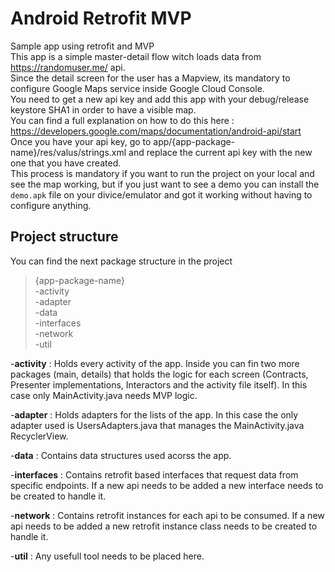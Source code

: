 # Android Retrofit MVP
Sample app using retrofit and MVP  
This app is a simple master-detail flow witch loads data from https://randomuser.me/ api.  
Since the detail screen for the user has a Mapview, its mandatory to configure Google Maps service inside Google Cloud Console.  
You need to get a new api key and add this app with your debug/release keystore SHA1 in order to have a visible map.  
You can find a full explanation on how to do this here : https://developers.google.com/maps/documentation/android-api/start  
Once you have your api key, go to app/{app-package-name}/res/valus/strings.xml and replace the current api key with the new one that you have created.  
This process is mandatory if you want to run the project on your local and see the map working, but if you just want to see a demo you can install the `demo.apk` file on your divice/emulator and got it working without having to configure anything.


## Project structure

You can find the next package structure in the project

>{app-package-name}  
		-activity  
		-adapter  
		-data  
		-interfaces  
		-network  
		-util  

-**activity** : Holds every activity of the app. Inside you can fin two more packages (main, details) that holds the logic
for each screen (Contracts, Presenter implementations, Interactors and the activity file itself). In this case only  MainActivity.java needs MVP logic.  

-**adapter** : Holds adapters for the lists of the app. In this case the only adapter used is UsersAdapters.java that manages the MainActivity.java RecyclerView.  

-**data** : Contains data structures used acorss the app.  

-**interfaces** : Contains retrofit based interfaces that request data from specific endpoints. If a new api needs to be added a new interface needs to be created to handle it.  

-**network** : Contains retrofit instances for each api to be consumed. If a new api needs to be added a new retrofit instance class needs to be created to handle it.  

-**util** : Any usefull tool needs to be placed here.